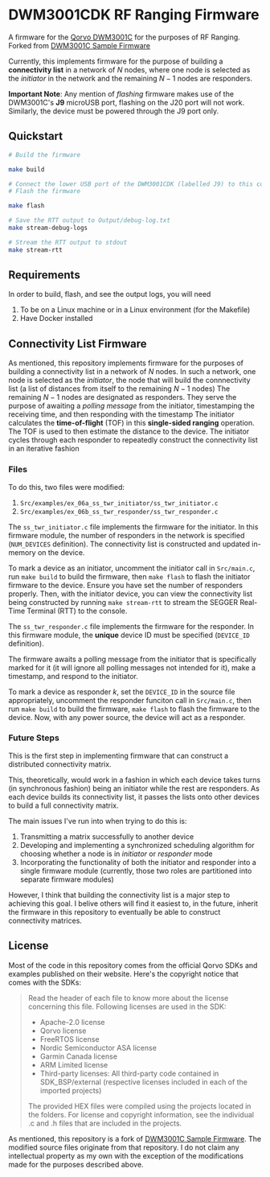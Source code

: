 # DWM3001CDK RF Ranging Firmware

A firmware for the [Qorvo DWM3001C](https://www.qorvo.com/products/p/DWM3001C) for the purposes of RF Ranging. Forked from [DWM3001C Sample Firmware](https://github.com/Uberi/DWM3001C-starter-firmware)

Currently, this implements firmware for the purpose of building a **connectivity list** in a network of $N$ nodes, where one node is selected as the *initiator* in the network and the remaining $N-1$ nodes are responders.

**Important Note**: Any mention of *flashing* firmware makes use of the DWM3001C's **J9** microUSB port, flashing on the J20 port will not work. Similarly, the device must be powered through the J9 port only.

## Quickstart

```sh
# Build the firmware

make build

# Connect the lower USB port of the DWM3001CDK (labelled J9) to this computer using a USB cable (this is the J-Link's USB port)
# Flash the firmware

make flash

# Save the RTT output to Output/debug-log.txt
make stream-debug-logs

# Stream the RTT output to stdout
make stream-rtt
```

## Requirements
In order to build, flash, and see the output logs, you will need
1. To be on a Linux machine or in a Linux environment (for the Makefile)
2. Have Docker installed

## Connectivity List Firmware
As mentioned, this repository implements firmware for the purposes of building a connectivity list in a network of $N$ nodes.
In such a network, one node is selected as the *initiator*, the node that will build the connnectivity list (a list of distances from itself to the remaining $N-1$ nodes)
The remaining $N-1$ nodes are designated as responders. They serve the purpose of awaiting a *polling message* from the initiator, timestamping the receiving time, and then responding with the timestamp
The initiator calculates the **time-of-flight** (TOF) in this **single-sided ranging** operation. The TOF is used to then estimate the distance to the device.
The initiator cycles through each responder to repeatedly construct the connectivity list in an iterative fashion

### Files
To do this, two files were modified:
1. `Src/examples/ex_06a_ss_twr_initiator/ss_twr_initiator.c`
2. `Src/examples/ex_06b_ss_twr_responder/ss_twr_responder.c`

The `ss_twr_initiator.c` file implements the firmware for the initiator. In this firmware module, the number of responders in the network is specified (`NUM_DEVICES` definition). The connectivity list is constructed and updated in-memory on the device.

To mark a device as an initiator, uncomment the initiator call in `Src/main.c`, run `make build` to build the firmware, then `make flash` to flash the initiator firmware to the device. Ensure you have set the number of responders properly. Then, with the initiator device, you can view the connectivity list being constructed by running `make stream-rtt` to stream the SEGGER Real-Time Terminal (RTT) to the console.

The `ss_twr_responder.c` file implements the firmware for the responder. In this firmware module, the **unique** device ID must be specified (`DEVICE_ID` definition).

The firmware awaits a polling message from the initiator that is specifically marked for it (it will ignore all polling messages not intended for it), make a timestamp, and respond to the initiator.

To mark a device as responder $k$, set the `DEVICE_ID` in the source file appropriately, uncomment the responder funciton call in `Src/main.c`, then run `make build` to build the firmware, `make flash` to flash the firmware to the device. Now, with any power source, the device will act as a responder.

### Future Steps
This is the first step in implementing firmware that can construct a distributed connectivity matrix.

This, theoretically, would work in a fashion in which each device takes turns (in synchronous fashion) being an initiator while the rest are responders. As each device builds its connectivity list, it passes the lists onto other devices to build a full connectivity matrix.

The main issues I've run into when trying to do this is:
1. Transmitting a matrix successfully to another device
2. Developing and implementing a synchronized scheduling algorithm for choosing whether a node is in *initiator* or *responder* mode
3. Incorporating the functionality of both the initiator and responder into a single firmware module (currently, those two roles are partitioned into separate firmware modules)

However, I think that building the connectivity list is a major step to achieving this goal. I belive others will find it easiest to, in the future, inherit the firmware in this repository to eventually be able to construct connectivity matrices.

## License

Most of the code in this repository comes from the official Qorvo SDKs and examples published on their website. Here's the copyright notice that comes with the SDKs:

> Read the header of each file to know more about the license concerning this file.
> Following licenses are used in the SDK:
> 
> * Apache-2.0 license
> * Qorvo license
> * FreeRTOS license
> * Nordic Semiconductor ASA license
> * Garmin Canada license
> * ARM Limited license
> * Third-party licenses: All third-party code contained in SDK_BSP/external (respective licenses included in each of the imported projects)
> 
> The provided HEX files were compiled using the projects located in the folders. For license and copyright information,
> see the individual .c and .h files that are included in the projects.

As mentioned, this repository is a fork of [DWM3001C Sample Firmware](https://github.com/Uberi/DWM3001C-starter-firmware). The modified source files originate from that repository. I do not claim any intellectual property as my own with the exception of the modifications made for the purposes described above.
